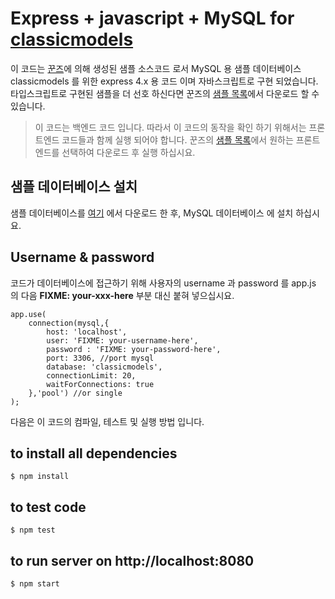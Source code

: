 # Express + javascript + MySQL for [classicmodels](http://www.mysqltutorial.org/mysql-sample-database.aspx)

이 코드는 [꾼즈](http://coding.ggoons.com)에 의해 생성된 샘플 소스코드 로서 
MySQL 용 샘플 데이터베이스 classicmodels 를 위한 express 4.x 용 코드 이며
자바스크립트로 구현 되었습니다.
타입스크립트로 구현된 샘플을 더 선호 하신다면 꾼즈의 [샘플 목록](http://coding.ggoons.com#samples)에서
다운로드 할 수 있습니다.

> 이 코드는 백엔드 코드 입니다.
  따라서 이 코드의 동작을 확인 하기 위해서는 프론트엔드 코드들과 함께 실행 되어야 합니다.
  꾼즈의 [샘플 목록](http://coding.ggoons.com#samples)에서 원하는 프론트엔드를 선택하여 다운로드 후 실행 하십시요.

## 샘플 데이터베이스 설치
샘플 데이터베이스를 [여기](http://www.mysqltutorial.org/mysql-sample-database.aspx) 에서 다운로드 한 후,
MySQL 데이터베이스 에 설치 하십시요.

## Username & password
코드가 데이터베이스에 접근하기 위해 사용자의 username 과 password 를 app.js 의 다음 
**FIXME: your-xxx-here** 부분 대신 붙혀 넣으십시요.
```
app.use(
    connection(mysql,{
        host: 'localhost',
        user: 'FIXME: your-username-here',
        password : 'FIXME: your-password-here',
        port: 3306, //port mysql
        database: 'classicmodels',
        connectionLimit: 20,
        waitForConnections: true
    },'pool') //or single
);
```

다음은 이 코드의 컴파일, 테스트 및 실행 방법 입니다.

## to install all dependencies
```
$ npm install
```

## to test code
```
$ npm test
```

## to run server on http://localhost:8080
```
$ npm start
```
